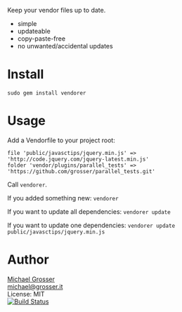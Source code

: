 Keep your vendor files up to date.

 - simple
 - updateable
 - copy-paste-free
 - no unwanted/accidental updates

Install
=======
    sudo gem install vendorer

Usage
=====
Add a Vendorfile to your project root:

    file 'public/javasctips/jquery.min.js' => 'http://code.jquery.com/jquery-latest.min.js'
    folder 'vendor/plugins/parallel_tests' => 'https://github.com/grosser/parallel_tests.git'

Call `vendorer`.

If you added something new: `vendorer`

If you want to update all dependencies: `vendorer update`

If you want to update one dependencies: `vendorer update public/javasctips/jquery.min.js`


Author
======
[Michael Grosser](http://grosser.it)<br/>
michael@grosser.it<br/>
License: MIT<br/>
[![Build Status](https://secure.travis-ci.org/grosser/vendorer.png)](http://travis-ci.org/grosser/vendorer)
